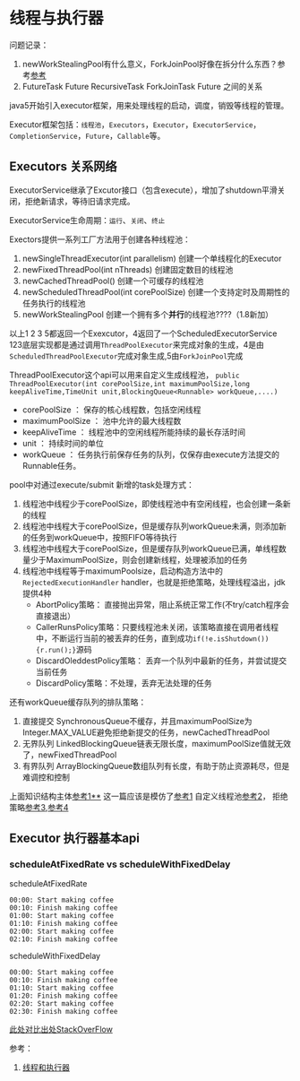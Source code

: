 # 线程与执行器

问题记录：
1. newWorkStealingPool有什么意义，ForkJoinPool好像在拆分什么东西？参考[参考](http://blog.dyngr.com/blog/2016/09/15/java-forkjoinpool-internals/)
2. FutureTask Future RecursiveTask ForkJoinTask Future 之间的关系

java5开始引入executor框架，用来处理线程的启动，调度，销毁等线程的管理。

Executor框架包括：`线程池`，`Executors`，`Executor`，`ExecutorService`，
`CompletionService`，`Future`，`Callable`等。

## Executors 关系网络
ExecutorService继承了Excutor接口（包含execute），增加了shutdown平滑关闭，拒绝新请求，等待旧请求完成。

ExecutorService生命周期：`运行`、`关闭`、`终止`

Exectors提供一系列工厂方法用于创建各种线程池：
1. newSingleThreadExecutor(int parallelism)   创建一个单线程化的Executor
2. newFixedThreadPool(int nThreads)           创建固定数目的线程池
3. newCachedThreadPool()                      创建一个可缓存的线程池
4. newScheduledThreadPool(int corePoolSize)   创建一个支持定时及周期性的任务执行的线程池
5. newWorkStealingPool                        创建一个拥有多个**并行**的线程池????（1.8新加）

以上1 2 3 5都返回一个Exexcutor，4返回了一个ScheduledExecutorService <br/>
123底层实现都是通过调用`ThreadPoolExecutor`来完成对象的生成，4是由`ScheduledThreadPoolExecutor`完成对象生成,5由`ForkJoinPool`完成

ThreadPoolExecutor这个api可以用来自定义生成线程池，
`public ThreadPoolExecutor(int corePoolSize,int maximumPoolSize,long keepAliveTime,TimeUnit unit,BlockingQueue<Runnable> workQueue,....)`
* corePoolSize ：    保存的核心线程数，包括空闲线程
* maximumPoolSize ： 池中允许的最大线程数
* keepAliveTime ：   线程池中的空闲线程所能持续的最长存活时间
* unit ：            持续时间的单位
* workQueue ：       任务执行前保存任务的队列，仅保存由execute方法提交的Runnable任务。

pool中对通过execute/submit 新增的task处理方式：
1. 线程池中线程少于corePoolSize，即使线程池中有空闲线程，也会创建一条新的线程
2. 线程池中线程大于corePoolSize，但是缓存队列workQueue未满，则添加新的任务到workQueue中，按照FIFO等待执行
3. 线程池中线程大于corePoolSize，但是缓存队列workQueue已满，单线程数量少于MaximumPoolSize，则会创建新线程，处理被添加的任务
4. 线程池中线程等于maximumPoolsize，启动构造方法中的`RejectedExecutionHandler` handler，也就是拒绝策略，处理线程溢出，jdk提供4种
    * AbortPolicy策略： 直接抛出异常，阻止系统正常工作(不try/catch程序会直接退出）
    * CallerRunsPolicy策略：只要线程池未关闭，该策略直接在调用者线程中，不断运行当前的被丢弃的任务，直到成功`if(!e.isShutdown()){r.run();}`源码
    * DiscardOleddestPolicy策略： 丢弃一个队列中最新的任务，并尝试提交当前任务
    * DiscardPolicy策略：不处理，丢弃无法处理的任务

还有workQueue缓存队列的排队策略：
1. 直接提交  SynchronousQueue不缓存，并且maximumPoolSize为Integer.MAX_VALUE避免拒绝新提交的任务，newCachedThreadPool
2. 无界队列  LinkedBlockingQueue链表无限长度，maximumPoolSize值就无效了，newFixedThreadPool
3. 有界队列  ArrayBlockingQueue数组队列有长度，有助于防止资源耗尽，但是难调控和控制

上面知识结构主体[参考1**](https://blog.csdn.net/ns_code/article/details/17465497)
这一篇应该是模仿了[参考1](https://blog.csdn.net/kouwoo/article/details/48788867)
自定义线程池[参考2](https://blog.csdn.net/ns_code/article/details/17465497)，
拒绝策略[参考3](https://blog.csdn.net/chao_19/article/details/74055255),[参考4](https://blog.csdn.net/chaofanwei2/article/details/51393794)


## Executor 执行器基本api

### scheduleAtFixedRate vs scheduleWithFixedDelay
scheduleAtFixedRate
```
00:00: Start making coffee
00:10: Finish making coffee
01:00: Start making coffee
01:10: Finish making coffee
02:00: Start making coffee
02:10: Finish making coffee
```

scheduleWithFixedDelay
```
00:00: Start making coffee
00:10: Finish making coffee
01:10: Start making coffee
01:20: Finish making coffee
02:20: Start making coffee
02:30: Finish making coffee
```
[此处对比出处StackOverFlow](https://stackoverflow.com/questions/24649842/scheduleatfixedrate-vs-schedulewithfixeddelay)


参考：
1. [线程和执行器](https://zhuanlan.zhihu.com/p/33266682?utm_source=qq&utm_medium=social)